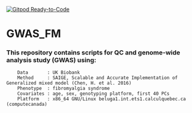 [![Gitpod Ready-to-Code](https://img.shields.io/badge/Gitpod-Ready--to--Code-blue?logo=gitpod)](https://gitpod.io/#https://github.com/vivek-verma202/GWAS_FM) 

# GWAS_FM

### This repository contains scripts for QC and genome-wide analysis study (GWAS) using:

        Data       : UK Biobank 
        Method     : SAIGE, Scalable and Accurate Implementation of Generalized mixed model (Chen, H. et al. 2016)
        Phenotype  : fibromyalgia syndrome
        Covariates : age, sex, genotyping platform, first 40 PCs
        Platform   : x86_64 GNU/Linux beluga1.int.ets1.calculquebec.ca (computecanada)  

        

        
